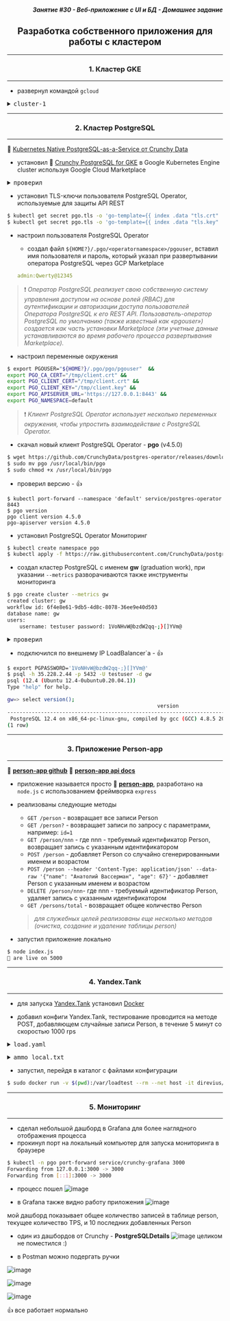 <div align="right"><h5> Занятие #30 - Веб-приложение с UI и БД - Домашнее задание</h5></div>


<div align="center"><h2>Разработка собственного приложения для работы с кластером</h2></div>


***
<div align="center"><h3>1. Кластер GKE</h3></div>

***

- развернул командой `gcloud`
<pre><details><summary>cluster-1</summary>
gcloud beta container --project "andrey-radchenko-19731204-04" clusters create "cluster-1" 
   --zone "europe-north1-c" 
   --no-enable-basic-auth 
   --cluster-version "1.17.9-gke.1504" 
   --release-channel "regular" 
   --machine-type "n1-standard-1" 
   --image-type "COS" 
   --disk-type "pd-ssd" 
   --disk-size "100" 
   --metadata disable-legacy-endpoints=true 
   --scopes "https://www.googleapis.com/auth/cloud-platform" 
   --num-nodes "3" 
   --enable-stackdriver-kubernetes 
   --enable-ip-alias 
   --network "projects/andrey-radchenko-19731204-04/global/networks/default" 
   --subnetwork "projects/andrey-radchenko-19731204-04/regions/europe-north1/subnetworks/default" 
   --default-max-pods-per-node "110" 
   --no-enable-master-authorized-networks 
   --addons HorizontalPodAutoscaling,HttpLoadBalancing 
   --enable-autoupgrade 
   --enable-autorepair 
   --max-surge-upgrade 1 
   --max-unavailable-upgrade 0</details></pre>


***
<div align="center"><h3>2. Кластер PostgreSQL</h3></div>

***

:link: [Kubernetes Native PostgreSQL-as-a-Service от Crunchy Data](https://github.com/radchenkoam/OTUS-postgres-2020-05/blob/dev/lessons/Crunchy%20PostgreSQL%20%D0%B4%D0%BB%D1%8F%20Kubernetes.md "Ctrl+click->new tab")

- установил :link: [Crunchy PostgreSQL for GKE](https://console.cloud.google.com/marketplace/details/crunchydata/crunchy-postgresql-operator "Ctrl+click->new tab") в Google Kubernetes Engine cluster используя Google Cloud Marketplace  

<pre><details><summary>проверил</summary>
$ kubectl get deployments,pods
NAME                                READY   UP-TO-DATE   AVAILABLE   AGE
deployment.apps/postgres-operator   1/1     1            1           9h

NAME                                               READY   STATUS      RESTARTS   AGE
pod/crunchy-postgresql-operator-1-deployer-vdthf   0/1     Completed   0          9h
pod/install-postgres-operator-7v56x                0/1     Completed   0          9h
pod/postgres-operator-6f96d7ddf8-zw4px             4/4     Running     1          9h
</summary></pre>

- установил TLS-ключи пользователя PostgreSQL Operator, используемые для защиты API REST
```bash
$ kubectl get secret pgo.tls -o 'go-template={{ index .data "tls.crt" | base64decode }}' > /tmp/client.crt
$ kubectl get secret pgo.tls -o 'go-template={{ index .data "tls.key" | base64decode }}' > /tmp/client.key
```

- настроил пользователя PostgreSQL Operator
    - создал файл `${HOME?}/.pgo/<operatornamespace>/pgouser`, вставил имя пользователя и пароль, который указал при развертывании оператора PostgreSQL через GCP Marketplace

    ```yaml
    admin:Qwerty@12345
    ```

> :exclamation: _Оператор PostgreSQL реализует свою собственную систему управления доступом на основе ролей (RBAC) для аутентификации и авторизации доступа пользователей Оператора PostgreSQL к его REST API. Пользователь-оператор PostgreSQL по умолчанию (также известный как «pgouser») создается как часть установки Marketplace (эти учетные данные устанавливаются во время рабочего процесса развертывания Marketplace)._

- настроил переменные окружения
```bash
$ export PGOUSER="${HOME?}/.pgo/pgo/pgouser"  && 
export PGO_CA_CERT="/tmp/client.crt" && 
export PGO_CLIENT_CERT="/tmp/client.crt" && 
export PGO_CLIENT_KEY="/tmp/client.key" && 
export PGO_APISERVER_URL='https://127.0.0.1:8443' && 
export PGO_NAMESPACE=default
```
> :exclamation: _Клиент PostgreSQL Operator использует несколько переменных окружения, чтобы упростить взаимодействие с PostgreSQL Operator._

- скачал новый клиент PostgreSQL Operator - **pgo** (v4.5.0)
```bash
$ wget https://github.com/CrunchyData/postgres-operator/releases/download/v4.5.0/pgo
$ sudo mv pgo /usr/local/bin/pgo
$ sudo chmod +x /usr/local/bin/pgo
```
- проверил версию - :+1: 
```
$ kubectl port-forward --namespace 'default' service/postgres-operator 8443
$ pgo version
pgo client version 4.5.0
pgo-apiserver version 4.5.0
```

- установил PostgreSQL Operator Мониторинг

```bash
$ kubectl create namespace pgo
$ kubectl apply -f https://raw.githubusercontent.com/CrunchyData/postgres-operator/v4.5.0/installers/metrics/kubectl/postgres-operator-metrics.yml
```

- создал кластер PostgreSQL с именем **gw** (graduation work), при указании `--metrics` разворачиваются также инструменты мониторинга
```bash
$ pgo create cluster --metrics gw
created cluster: gw
workflow id: 6f4e8e61-9db5-4d8c-8078-36ee9e40d503
database name: gw
users:
	username: testuser password: 1VoNHvW@bzdW2qq-;}[]YVm@
```
<pre><details><summary>проверил</summary>
$ kubectl get all
NAME                                               READY   STATUS      RESTARTS   AGE
pod/backrest-backup-gw-7jv9n                       0/1     Completed   0          6m8s
pod/crunchy-postgresql-operator-1-deployer-vdthf   0/1     Completed   0          12h
pod/gw-6fc99b96f9-rwtqr                            2/2     Running     0          7m15s
pod/gw-backrest-shared-repo-69b8f85fcc-k6txp       1/1     Running     0          7m37s
pod/gw-stanza-create-9dbpj                         0/1     Completed   0          6m20s
pod/install-postgres-operator-7v56x                0/1     Completed   0          12h
pod/postgres-operator-6f96d7ddf8-zw4px             4/4     Running     1          12h

NAME                              TYPE           CLUSTER-IP     EXTERNAL-IP   PORT(S)                                        AGE
service/gw                        LoadBalancer   10.3.245.111   35.228.2.44   9187:30270/TCP,2022:31514/TCP,5432:30997/TCP   7m37s
service/gw-backrest-shared-repo   ClusterIP      10.3.254.176   <none>        2022/TCP                                       7m37s
service/kubernetes                ClusterIP      10.3.240.1     <none>        443/TCP                                        12h
service/postgres-operator         ClusterIP      10.3.240.7     <none>        8443/TCP,4171/TCP,4150/TCP                     12h

NAME                                      READY   UP-TO-DATE   AVAILABLE   AGE
deployment.apps/gw                        1/1     1            1           7m38s
deployment.apps/gw-backrest-shared-repo   1/1     1            1           7m38s
deployment.apps/postgres-operator         1/1     1            1           12h

NAME                                                 DESIRED   CURRENT   READY   AGE
replicaset.apps/gw-6fc99b96f9                        1         1         1       7m38s
replicaset.apps/gw-backrest-shared-repo-69b8f85fcc   1         1         1       7m38s
replicaset.apps/postgres-operator-6f96d7ddf8         1         1         1       12h

NAME                                               COMPLETIONS   DURATION   AGE
job.batch/backrest-backup-gw                       1/1           15s        6m9s
job.batch/crunchy-postgresql-operator-1-deployer   1/1           2m34s      12h
job.batch/gw-stanza-create                         1/1           11s        6m21s
job.batch/install-postgres-operator                1/1           2m5s       12h

NAME                                                   TYPE                          VERSION   OWNER   READY   AGE
application.app.k8s.io/crunchy-postgresql-operator-1   Crunchy PostgreSQL Operator   4.5.0             3/3     12h

$ kubectl -n pgo get all -o wide
NAME                                        READY   STATUS      RESTARTS   AGE     IP         NODE                                       NOMINATED NODE   READINESS GATES
pod/crunchy-alertmanager-56d4446d77-zpkl4   1/1     Running     0          9m30s   10.0.0.7   gke-cluster-1-default-pool-0d8b175f-m3jg   <none>           <none>
pod/crunchy-grafana-d6dc9cb95-7jgcg         1/1     Running     0          9m6s    10.0.0.8   gke-cluster-1-default-pool-0d8b175f-m3jg   <none>           <none>
pod/crunchy-prometheus-6dd7cff4dc-sjhq5     1/1     Running     0          9m20s   10.0.1.8   gke-cluster-1-default-pool-0d8b175f-rq2f   <none>           <none>
pod/pgo-metrics-deploy-292qc                0/1     Completed   0          10m     10.0.1.7   gke-cluster-1-default-pool-0d8b175f-rq2f   <none>           <none>

NAME                           TYPE        CLUSTER-IP     EXTERNAL-IP   PORT(S)    AGE     SELECTOR
service/crunchy-alertmanager   ClusterIP   10.3.253.62    <none>        9093/TCP   9m32s   name=crunchy-alertmanager
service/crunchy-grafana        ClusterIP   10.3.244.104   <none>        3000/TCP   9m7s    name=crunchy-grafana
service/crunchy-prometheus     ClusterIP   10.3.249.184   <none>        9090/TCP   9m21s   name=crunchy-prometheus

NAME                                   READY   UP-TO-DATE   AVAILABLE   AGE     CONTAINERS     IMAGES                      SELECTOR
deployment.apps/crunchy-alertmanager   1/1     1            1           9m31s   alertmanager   prom/alertmanager:v0.21.0   app.kubernetes.io/name=postgres-operator-monitoring,name=crunchy-alertmanager
deployment.apps/crunchy-grafana        1/1     1            1           9m6s    grafana        grafana/grafana:6.7.4       app.kubernetes.io/name=postgres-operator-monitoring,name=crunchy-grafana
deployment.apps/crunchy-prometheus     1/1     1            1           9m20s   prometheus     prom/prometheus:v2.20.0     app.kubernetes.io/name=postgres-operator-monitoring,name=crunchy-prometheus

NAME                                              DESIRED   CURRENT   READY   AGE     CONTAINERS     IMAGES                      SELECTOR
replicaset.apps/crunchy-alertmanager-56d4446d77   1         1         1       9m30s   alertmanager   prom/alertmanager:v0.21.0   app.kubernetes.io/name=postgres-operator-monitoring,name=crunchy-alertmanager,pod-template-hash=56d4446d77
replicaset.apps/crunchy-grafana-d6dc9cb95         1         1         1       9m6s    grafana        grafana/grafana:6.7.4       app.kubernetes.io/name=postgres-operator-monitoring,name=crunchy-grafana,pod-template-hash=d6dc9cb95
replicaset.apps/crunchy-prometheus-6dd7cff4dc     1         1         1       9m20s   prometheus     prom/prometheus:v2.20.0     app.kubernetes.io/name=postgres-operator-monitoring,name=crunchy-prometheus,pod-template-hash=6dd7cff4dc

NAME                           COMPLETIONS   DURATION   AGE   CONTAINERS           IMAGES                                                                       SELECTOR
job.batch/pgo-metrics-deploy   1/1           2m7s       10m   pgo-metrics-deploy   registry.developers.crunchydata.com/crunchydata/pgo-deployer:centos7-4.5.0   controller-uid=6d3221f1-1417-4868-859f-7e8fe895fd33</details></pre>


- подключился по внешнему IP LoadBalancer`a - :+1: 
```bash
$ export PGPASSWORD='1VoNHvW@bzdW2qq-;}[]YVm@'
$ psql -h 35.228.2.44 -p 5432 -U testuser -d gw
psql (12.4 (Ubuntu 12.4-0ubuntu0.20.04.1))
Type "help" for help.

gw=> select version();
                                                 version                                                 
---------------------------------------------------------------------------------------------------------
 PostgreSQL 12.4 on x86_64-pc-linux-gnu, compiled by gcc (GCC) 4.8.5 20150623 (Red Hat 4.8.5-39), 64-bit
(1 row)
```

***
<div align="center"><h3>3. Приложение Person-app</h3></div>

***
:link: [**person-app github**](https://github.com/radchenkoam/OTUS-postgres-2020-05/tree/dev/person-app "Ctrl+click->new tab") :link: [**person-app api docs**](https://documenter.getpostman.com/view/12962384/TVRoZ6oy "Ctrl+click->new tab") 
- приложение называется просто :link: [**person-app**](https://github.com/radchenkoam/OTUS-postgres-2020-05/tree/dev/person-app "Ctrl+click->new tab"), разработано на `node.js` с использованием фреймворка `express`

- реализованы следующие методы
    - `GET /person` - возвращает все записи Person
    - `GET /person?` - возвращает записи по запросу с параметрами, например: `id=1`
    - `GET /person/nnn` - где nnn - требуемый идентификатор Person, возвращает запись с указанным идентификатором
    - `POST /person` - добавляет Person со случайно сгенерированными именем и возрастом
    - `POST /person --header 'Content-Type: application/json' --data-raw '{"name": "Анатолий Вассерман", "age": 67}'` - добавляет Person с указанным именем и возрастом
    - `DELETE /person/nnn`- где nnn - требуемый идентификатор Person, удаляет запись с указанным идентификатором
    - `GET /persons/total` - возвращает общее количество Person
    > _для служебных целей реализованы еще несколько методов (очистка, создание и удаление таблицы person)_

- запустил приложение локально
```bash
$ node index.js
🚀 are live on 5000
```

***
<div align="center"><h3>4. Yandex.Tank</h3></div>

***

- для запуска [Yandex.Tank](https://yandextank.readthedocs.io/en/latest/index.html "Ctrl+click->new tab") установил [Docker](https://docs.docker.com/engine/install/ubuntu/ "Ctrl+click->newtab")

- добавил конфиги Yandex.Tank, тестирование проводится на методе POST, добавляющем случайные записи Person, в течение 5 минут со скоростью 1000 rps
<pre><details><summary>load.yaml</summary>
phantom:
  address: 127.0.0.1:5000 
  instances: 50
  load_profile:
    load_type: rps 
    schedule: const(1000, 5m)
  ammofile: /var/loadtest/ammo_local.txt
  ammo_type: uripost
console:
  enabled: true
telegraf:
  enabled: false
</details></pre>

<pre><details><summary>ammo_local.txt</summary>
[Host: 127.0.0.1:5000]
[Connection: keep-alive]
[User-Agent: Tank]
[Content-Type: application/json]
0 /person
</details></pre>

- запустил, перейдя в каталог с файлами конфигурации
```bash
$ sudo docker run -v $(pwd):/var/loadtest --rm --net host -it direvius/yandex-tank
```


***
<div align="center"><h3>5. Мониторинг</h3></div>

***

- сделал небольшой дашборд в Grafana для более наглядного отображения процесса
- прокинул порт на локальный компьютер для запуска мониторинга в браузере
```bash
$ kubectl -n pgo port-forward service/crunchy-grafana 3000
Forwarding from 127.0.0.1:3000 -> 3000
Forwarding from [::1]:3000 -> 3000
```

- процесс пошел
![image](https://user-images.githubusercontent.com/29423304/96723890-d21d2380-13b7-11eb-9f30-217172fed019.png)


- в Grafana также видно работу приложения
![image](https://user-images.githubusercontent.com/29423304/96724173-350eba80-13b8-11eb-9273-e92e04a57daf.png)

мой дашборд показывает общее количество записей в таблице person, текущее количество TPS, и 10 последних добавленных Person


- один из дашбордов от Crunchy - **PostgreSQLDetails**
![image](https://user-images.githubusercontent.com/29423304/96724640-ba926a80-13b8-11eb-8855-bdc45726c5c2.png)
целиком не поместился :)

- в Postman можно подергать ручки

![image](https://user-images.githubusercontent.com/29423304/96725800-f7129600-13b9-11eb-8846-a4b0feab0f08.png)

![image](https://user-images.githubusercontent.com/29423304/96725574-a7cc6580-13b9-11eb-8a38-dc37c1fe939f.png)

![image](https://user-images.githubusercontent.com/29423304/96725652-bf0b5300-13b9-11eb-8617-4fe8b0465d00.png)


:+1: все работает нормально
